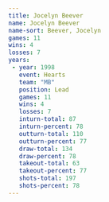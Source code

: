 ```yaml
---
title: Jocelyn Beever
name: Jocelyn Beever
name-sort: Beever, Jocelyn
games: 11
wins: 4
losses: 7
years:
 - year: 1998
   event: Hearts
   team: "MB"
   position: Lead
   games: 11
   wins: 4
   losses: 7
   inturn-total: 87
   inturn-percent: 78
   outturn-total: 110
   outturn-percent: 77
   draw-total: 134
   draw-percent: 78
   takeout-total: 63
   takeout-percent: 77
   shots-total: 197
   shots-percent: 78
---
```


